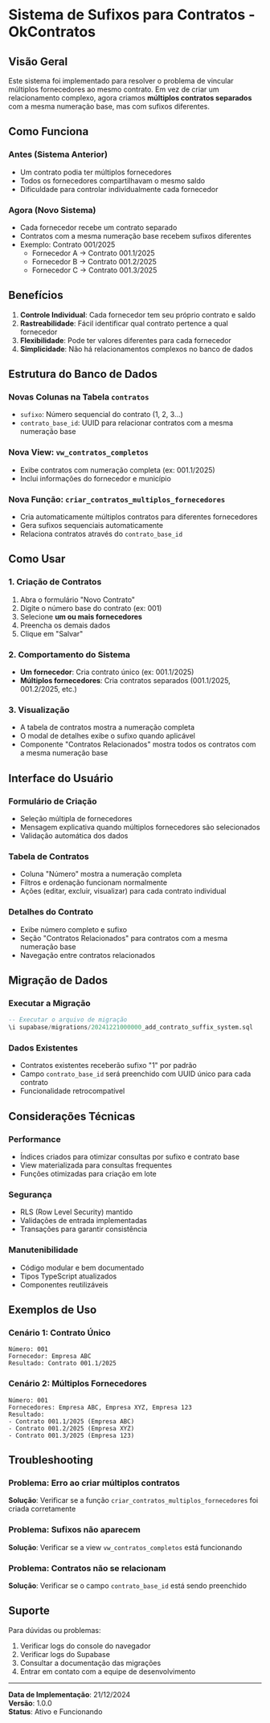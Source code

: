 # Sistema de Sufixos para Contratos - OkContratos

## Visão Geral

Este sistema foi implementado para resolver o problema de vincular múltiplos fornecedores ao mesmo contrato. Em vez de criar um relacionamento complexo, agora criamos **múltiplos contratos separados** com a mesma numeração base, mas com sufixos diferentes.

## Como Funciona

### Antes (Sistema Anterior)
- Um contrato podia ter múltiplos fornecedores
- Todos os fornecedores compartilhavam o mesmo saldo
- Dificuldade para controlar individualmente cada fornecedor

### Agora (Novo Sistema)
- Cada fornecedor recebe um contrato separado
- Contratos com a mesma numeração base recebem sufixos diferentes
- Exemplo: Contrato 001/2025
  - Fornecedor A → Contrato 001.1/2025
  - Fornecedor B → Contrato 001.2/2025
  - Fornecedor C → Contrato 001.3/2025

## Benefícios

1. **Controle Individual**: Cada fornecedor tem seu próprio contrato e saldo
2. **Rastreabilidade**: Fácil identificar qual contrato pertence a qual fornecedor
3. **Flexibilidade**: Pode ter valores diferentes para cada fornecedor
4. **Simplicidade**: Não há relacionamentos complexos no banco de dados

## Estrutura do Banco de Dados

### Novas Colunas na Tabela `contratos`
- `sufixo`: Número sequencial do contrato (1, 2, 3...)
- `contrato_base_id`: UUID para relacionar contratos com a mesma numeração base

### Nova View: `vw_contratos_completos`
- Exibe contratos com numeração completa (ex: 001.1/2025)
- Inclui informações do fornecedor e município

### Nova Função: `criar_contratos_multiplos_fornecedores`
- Cria automaticamente múltiplos contratos para diferentes fornecedores
- Gera sufixos sequenciais automaticamente
- Relaciona contratos através do `contrato_base_id`

## Como Usar

### 1. Criação de Contratos
1. Abra o formulário "Novo Contrato"
2. Digite o número base do contrato (ex: 001)
3. Selecione **um ou mais fornecedores**
4. Preencha os demais dados
5. Clique em "Salvar"

### 2. Comportamento do Sistema
- **Um fornecedor**: Cria contrato único (ex: 001.1/2025)
- **Múltiplos fornecedores**: Cria contratos separados (001.1/2025, 001.2/2025, etc.)

### 3. Visualização
- A tabela de contratos mostra a numeração completa
- O modal de detalhes exibe o sufixo quando aplicável
- Componente "Contratos Relacionados" mostra todos os contratos com a mesma numeração base

## Interface do Usuário

### Formulário de Criação
- Seleção múltipla de fornecedores
- Mensagem explicativa quando múltiplos fornecedores são selecionados
- Validação automática dos dados

### Tabela de Contratos
- Coluna "Número" mostra a numeração completa
- Filtros e ordenação funcionam normalmente
- Ações (editar, excluir, visualizar) para cada contrato individual

### Detalhes do Contrato
- Exibe número completo e sufixo
- Seção "Contratos Relacionados" para contratos com a mesma numeração base
- Navegação entre contratos relacionados

## Migração de Dados

### Executar a Migração
```sql
-- Executar o arquivo de migração
\i supabase/migrations/20241221000000_add_contrato_suffix_system.sql
```

### Dados Existentes
- Contratos existentes receberão sufixo "1" por padrão
- Campo `contrato_base_id` será preenchido com UUID único para cada contrato
- Funcionalidade retrocompatível

## Considerações Técnicas

### Performance
- Índices criados para otimizar consultas por sufixo e contrato base
- View materializada para consultas frequentes
- Funções otimizadas para criação em lote

### Segurança
- RLS (Row Level Security) mantido
- Validações de entrada implementadas
- Transações para garantir consistência

### Manutenibilidade
- Código modular e bem documentado
- Tipos TypeScript atualizados
- Componentes reutilizáveis

## Exemplos de Uso

### Cenário 1: Contrato Único
```
Número: 001
Fornecedor: Empresa ABC
Resultado: Contrato 001.1/2025
```

### Cenário 2: Múltiplos Fornecedores
```
Número: 001
Fornecedores: Empresa ABC, Empresa XYZ, Empresa 123
Resultado: 
- Contrato 001.1/2025 (Empresa ABC)
- Contrato 001.2/2025 (Empresa XYZ)
- Contrato 001.3/2025 (Empresa 123)
```

## Troubleshooting

### Problema: Erro ao criar múltiplos contratos
**Solução**: Verificar se a função `criar_contratos_multiplos_fornecedores` foi criada corretamente

### Problema: Sufixos não aparecem
**Solução**: Verificar se a view `vw_contratos_completos` está funcionando

### Problema: Contratos não se relacionam
**Solução**: Verificar se o campo `contrato_base_id` está sendo preenchido

## Suporte

Para dúvidas ou problemas:
1. Verificar logs do console do navegador
2. Verificar logs do Supabase
3. Consultar a documentação das migrações
4. Entrar em contato com a equipe de desenvolvimento

---

**Data de Implementação**: 21/12/2024  
**Versão**: 1.0.0  
**Status**: Ativo e Funcionando 
